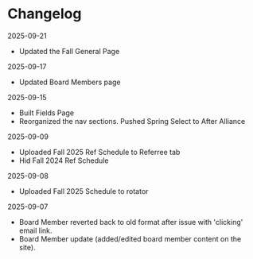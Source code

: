# Changelog

2025-09-21

- Updated the Fall General Page

2025-09-17

- Updated Board Members page

2025-09-15

- Built Fields Page
- Reorganized the nav sections. Pushed Spring Select to After Alliance

2025-09-09

- Uploaded Fall 2025 Ref Schedule to Referree tab
- Hid Fall 2024 Ref Schedule

2025-09-08

- Uploaded Fall 2025 Schedule to rotator

2025-09-07

- Board Member reverted back to old format after issue with 'clicking' email link.
- Board Member update (added/edited board member content on the site).

